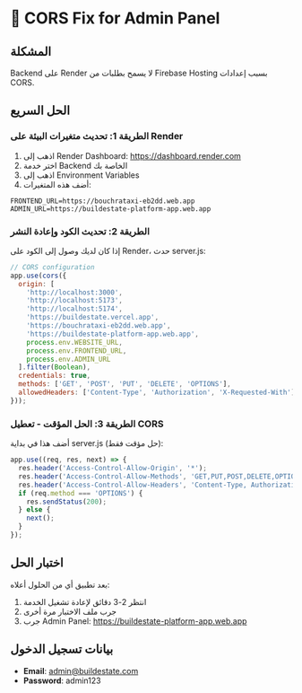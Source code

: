 # 🔧 CORS Fix for Admin Panel

## المشكلة
Backend على Render لا يسمح بطلبات من Firebase Hosting بسبب إعدادات CORS.

## الحل السريع

### الطريقة 1: تحديث متغيرات البيئة على Render

1. اذهب إلى Render Dashboard: https://dashboard.render.com
2. اختر خدمة Backend الخاصة بك
3. اذهب إلى Environment Variables
4. أضف هذه المتغيرات:

```
FRONTEND_URL=https://bouchrataxi-eb2dd.web.app
ADMIN_URL=https://buildestate-platform-app.web.app
```

### الطريقة 2: تحديث الكود وإعادة النشر

إذا كان لديك وصول إلى الكود على Render، حدث server.js:

```javascript
// CORS configuration
app.use(cors({
  origin: [
    'http://localhost:3000',
    'http://localhost:5173',
    'http://localhost:5174',
    'https://buildestate.vercel.app',
    'https://bouchrataxi-eb2dd.web.app',
    'https://buildestate-platform-app.web.app',
    process.env.WEBSITE_URL,
    process.env.FRONTEND_URL,
    process.env.ADMIN_URL
  ].filter(Boolean),
  credentials: true,
  methods: ['GET', 'POST', 'PUT', 'DELETE', 'OPTIONS'],
  allowedHeaders: ['Content-Type', 'Authorization', 'X-Requested-With']
}));
```

### الطريقة 3: الحل المؤقت - تعطيل CORS

أضف هذا في بداية server.js (حل مؤقت فقط):

```javascript
app.use((req, res, next) => {
  res.header('Access-Control-Allow-Origin', '*');
  res.header('Access-Control-Allow-Methods', 'GET,PUT,POST,DELETE,OPTIONS');
  res.header('Access-Control-Allow-Headers', 'Content-Type, Authorization, Content-Length, X-Requested-With');
  if (req.method === 'OPTIONS') {
    res.sendStatus(200);
  } else {
    next();
  }
});
```

## اختبار الحل

بعد تطبيق أي من الحلول أعلاه:

1. انتظر 2-3 دقائق لإعادة تشغيل الخدمة
2. جرب ملف الاختبار مرة أخرى
3. جرب Admin Panel: https://buildestate-platform-app.web.app

## بيانات تسجيل الدخول

- **Email**: admin@buildestate.com
- **Password**: admin123
